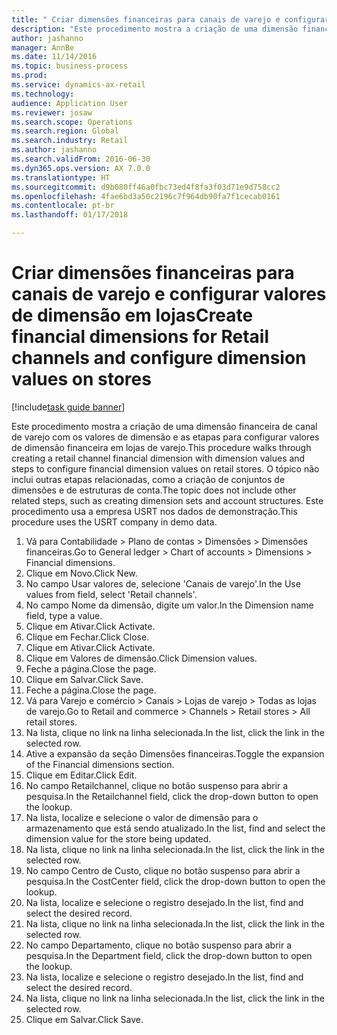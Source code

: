 ```yaml
--- 
title: " Criar dimensões financeiras para canais de varejo e configurar valores de dimensão em lojas"
description: "Este procedimento mostra a criação de uma dimensão financeira de canal de varejo com os valores de dimensão e as etapas para configurar valores de dimensão financeira em lojas de varejo."
author: jashanno
manager: AnnBe
ms.date: 11/14/2016
ms.topic: business-process
ms.prod: 
ms.service: dynamics-ax-retail
ms.technology: 
audience: Application User
ms.reviewer: josaw
ms.search.scope: Operations
ms.search.region: Global
ms.search.industry: Retail
ms.author: jashanno
ms.search.validFrom: 2016-06-30
ms.dyn365.ops.version: AX 7.0.0
ms.translationtype: HT
ms.sourcegitcommit: d9b080ff46a0fbc73ed4f8fa3f03d71e9d758cc2
ms.openlocfilehash: 4fae6bd3a50c2196c7f964db90fa7f1cecab0161
ms.contentlocale: pt-br
ms.lasthandoff: 01/17/2018

---
```

# <a name="create-financial-dimensions-for-retail-channels-and-configure-dimension-values-on-stores"></a><span data-ttu-id="09aa6-103"> Criar dimensões financeiras para canais de varejo e configurar valores de dimensão em lojas</span><span class="sxs-lookup"><span data-stu-id="09aa6-103">Create financial dimensions for Retail channels and configure dimension values on stores</span></span>

[!include[task guide banner](../includes/task-guide-banner.md)]

<span data-ttu-id="09aa6-104">Este procedimento mostra a criação de uma dimensão financeira de canal de varejo com os valores de dimensão e as etapas para configurar valores de dimensão financeira em lojas de varejo.</span><span class="sxs-lookup"><span data-stu-id="09aa6-104">This procedure walks through creating a retail channel financial dimension with dimension values and steps to configure financial dimension values on retail stores.</span></span> <span data-ttu-id="09aa6-105">O tópico não inclui outras etapas relacionadas, como a criação de conjuntos de dimensões e de estruturas de conta.</span><span class="sxs-lookup"><span data-stu-id="09aa6-105">The topic does not include other related steps, such as creating dimension sets and account structures.</span></span> <span data-ttu-id="09aa6-106">Este procedimento usa a empresa USRT nos dados de demonstração.</span><span class="sxs-lookup"><span data-stu-id="09aa6-106">This procedure uses the USRT company in demo data.</span></span>

1. <span data-ttu-id="09aa6-107">Vá para Contabilidade > Plano de contas > Dimensões > Dimensões financeiras.</span><span class="sxs-lookup"><span data-stu-id="09aa6-107">Go to General ledger > Chart of accounts > Dimensions > Financial dimensions.</span></span>
2. <span data-ttu-id="09aa6-108">Clique em Novo.</span><span class="sxs-lookup"><span data-stu-id="09aa6-108">Click New.</span></span>
3. <span data-ttu-id="09aa6-109">No campo Usar valores de, selecione 'Canais de varejo'.</span><span class="sxs-lookup"><span data-stu-id="09aa6-109">In the Use values from field, select 'Retail channels'.</span></span>
4. <span data-ttu-id="09aa6-110">No campo Nome da dimensão, digite um valor.</span><span class="sxs-lookup"><span data-stu-id="09aa6-110">In the Dimension name field, type a value.</span></span>
5. <span data-ttu-id="09aa6-111">Clique em Ativar.</span><span class="sxs-lookup"><span data-stu-id="09aa6-111">Click Activate.</span></span>
6. <span data-ttu-id="09aa6-112">Clique em Fechar.</span><span class="sxs-lookup"><span data-stu-id="09aa6-112">Click Close.</span></span>
7. <span data-ttu-id="09aa6-113">Clique em Ativar.</span><span class="sxs-lookup"><span data-stu-id="09aa6-113">Click Activate.</span></span>
8. <span data-ttu-id="09aa6-114">Clique em Valores de dimensão.</span><span class="sxs-lookup"><span data-stu-id="09aa6-114">Click Dimension values.</span></span>
9. <span data-ttu-id="09aa6-115">Feche a página.</span><span class="sxs-lookup"><span data-stu-id="09aa6-115">Close the page.</span></span>
10. <span data-ttu-id="09aa6-116">Clique em Salvar.</span><span class="sxs-lookup"><span data-stu-id="09aa6-116">Click Save.</span></span>
11. <span data-ttu-id="09aa6-117">Feche a página.</span><span class="sxs-lookup"><span data-stu-id="09aa6-117">Close the page.</span></span>
12. <span data-ttu-id="09aa6-118">Vá para Varejo e comércio > Canais > Lojas de varejo > Todas as lojas de varejo.</span><span class="sxs-lookup"><span data-stu-id="09aa6-118">Go to Retail and commerce > Channels > Retail stores > All retail stores.</span></span>
13. <span data-ttu-id="09aa6-119">Na lista, clique no link na linha selecionada.</span><span class="sxs-lookup"><span data-stu-id="09aa6-119">In the list, click the link in the selected row.</span></span>
14. <span data-ttu-id="09aa6-120">Ative a expansão da seção Dimensões financeiras.</span><span class="sxs-lookup"><span data-stu-id="09aa6-120">Toggle the expansion of the Financial dimensions section.</span></span>
15. <span data-ttu-id="09aa6-121">Clique em Editar.</span><span class="sxs-lookup"><span data-stu-id="09aa6-121">Click Edit.</span></span>
16. <span data-ttu-id="09aa6-122">No campo Retailchannel, clique no botão suspenso para abrir a pesquisa.</span><span class="sxs-lookup"><span data-stu-id="09aa6-122">In the Retailchannel field, click the drop-down button to open the lookup.</span></span>
17. <span data-ttu-id="09aa6-123">Na lista, localize e selecione o valor de dimensão para o armazenamento que está sendo atualizado.</span><span class="sxs-lookup"><span data-stu-id="09aa6-123">In the list, find and select the dimension value for the store being updated.</span></span>
18. <span data-ttu-id="09aa6-124">Na lista, clique no link na linha selecionada.</span><span class="sxs-lookup"><span data-stu-id="09aa6-124">In the list, click the link in the selected row.</span></span>
19. <span data-ttu-id="09aa6-125">No campo Centro de Custo, clique no botão suspenso para abrir a pesquisa.</span><span class="sxs-lookup"><span data-stu-id="09aa6-125">In the CostCenter field, click the drop-down button to open the lookup.</span></span>
20. <span data-ttu-id="09aa6-126">Na lista, localize e selecione o registro desejado.</span><span class="sxs-lookup"><span data-stu-id="09aa6-126">In the list, find and select the desired record.</span></span>
21. <span data-ttu-id="09aa6-127">Na lista, clique no link na linha selecionada.</span><span class="sxs-lookup"><span data-stu-id="09aa6-127">In the list, click the link in the selected row.</span></span>
22. <span data-ttu-id="09aa6-128">No campo Departamento, clique no botão suspenso para abrir a pesquisa.</span><span class="sxs-lookup"><span data-stu-id="09aa6-128">In the Department field, click the drop-down button to open the lookup.</span></span>
23. <span data-ttu-id="09aa6-129">Na lista, localize e selecione o registro desejado.</span><span class="sxs-lookup"><span data-stu-id="09aa6-129">In the list, find and select the desired record.</span></span>
24. <span data-ttu-id="09aa6-130">Na lista, clique no link na linha selecionada.</span><span class="sxs-lookup"><span data-stu-id="09aa6-130">In the list, click the link in the selected row.</span></span>
25. <span data-ttu-id="09aa6-131">Clique em Salvar.</span><span class="sxs-lookup"><span data-stu-id="09aa6-131">Click Save.</span></span>


